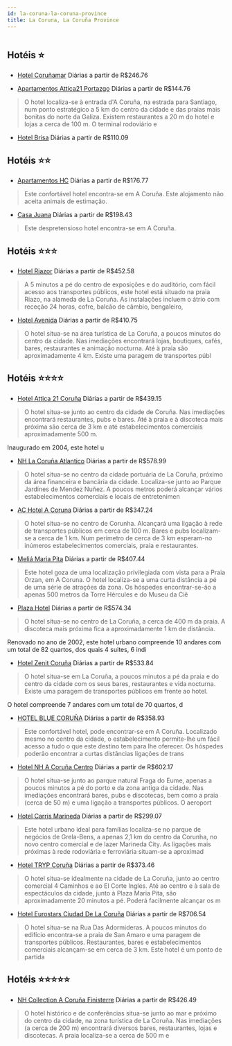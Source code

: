 ```yaml
---
id: la-coruna-la-coruna-province
title: La Coruna, La Coruña Province
---
```


<center><img src="http://photos.hotelbeds.com/giata/01/015109/015109a_hb_a_002.jpg" alt="" /></center>


## Hotéis ⭐️

-    [Hotel Coruñamar](https://www.hurb.com/aud/https://www.hurb.com/hoteis/la-coruna/hotel-corunamar-JNP-JP530456?cmp=18055) Diárias a partir de R$246.76
   > 
-    [Apartamentos Attica21 Portazgo](https://www.hurb.com/aud/https://www.hurb.com/hoteis/la-coruna/apartamentos-attica21-portazgo-JNP-JP053496?cmp=18055) Diárias a partir de R$144.76
   > O hotel localiza-se à entrada d&apos;A Coruña, na estrada para Santiago, num ponto estratégico a 5 km do centro da cidade e das praias mais bonitas do norte da Galiza. Existem restaurantes a 20 m do hotel e lojas a cerca de 100 m. O terminal rodoviário e 
-    [Hotel Brisa](https://www.hurb.com/aud/https://www.hurb.com/hoteis/la-coruna/hotel-brisa-JNP-JP131580?cmp=18055) Diárias a partir de R$110.09
   > 

## Hotéis ⭐️⭐️

-    [Apartamentos HC](https://www.hurb.com/aud/https://www.hurb.com/hoteis/la-coruna/apartamentos-hc-JNP-JP149038?cmp=18055) Diárias a partir de R$176.77
   > Este confortável hotel encontra-se em A Coruña. Este alojamento não aceita animais de estimação. 
-    [Casa Juana](https://www.hurb.com/aud/https://www.hurb.com/hoteis/la-coruna/casa-juana-JNP-JP248304?cmp=18055) Diárias a partir de R$198.43
   > Este despretensioso hotel encontra-se em A Coruña. 

## Hotéis ⭐️⭐️⭐️

-    [Hotel Riazor](https://www.hurb.com/aud/https://www.hurb.com/hoteis/la-coruna/hotel-riazor-JNP-JP979050?cmp=18055) Diárias a partir de R$452.58
   > A 5 minutos a pé do centro de exposições e do auditório, com fácil acesso aos transportes públicos, este hotel está situado na praia Riazo, na alameda de La Coruña. As instalações incluem o átrio com receção 24 horas, cofre, balcão de câmbio, bengaleiro, 
-    [Hotel Avenida](https://www.hurb.com/aud/https://www.hurb.com/hoteis/la-coruna/hotel-avenida-JNP-JP060336?cmp=18055) Diárias a partir de R$410.75
   > O hotel situa-se na área turística de La Coruña, a poucos minutos do centro da cidade. Nas imediações encontrará lojas, boutiques, cafés, bares, restaurantes e animação nocturna. Até à praia são aproximadamente 4 km. Existe uma paragem de transportes públ

## Hotéis ⭐️⭐️⭐️⭐️

-    [Hotel Attica 21 Coruña](https://www.hurb.com/aud/https://www.hurb.com/hoteis/la-coruna/hotel-attica-21-coruna-JNP-JP880500?cmp=18055) Diárias a partir de R$439.15
   > O hotel situa-se junto ao centro da cidade de Coruña. Nas imediações encontrará restaurantes, pubs e bares. Até à praia e à discoteca mais próxima são cerca de 3 km e até estabelecimentos comerciais aproximadamente 500 m.

Inaugurado em 2004, este hotel u
-    [NH La Coruña Atlantico](https://www.hurb.com/aud/https://www.hurb.com/hoteis/la-coruna/nh-la-coruna-atlantico-JNP-JP053476?cmp=18055) Diárias a partir de R$578.99
   > O hotel situa-se no centro da cidade portuária de La Coruña, próximo da área financeira e bancária da cidade. Localiza-se junto ao Parque Jardines de Mendez Nuñez. A poucos metros poderá alcançar vários estabelecimentos comerciais e locais de entretenimen
-    [AC Hotel A Coruna](https://www.hurb.com/aud/https://www.hurb.com/hoteis/la-coruna/ac-hotel-a-coruna-JNP-JP053481?cmp=18055) Diárias a partir de R$347.24
   > O hotel situa-se no centro de Corunha. Alcançará uma ligação à rede de transportes públicos em cerca de 100 m. Bares e pubs localizam-se a cerca de 1 km. Num perímetro de cerca de 3 km esperam-no inúmeros estabelecimentos comerciais, praia e restaurantes.
-    [Meliá Maria Pita](https://www.hurb.com/aud/https://www.hurb.com/hoteis/la-coruna/melia-maria-pita-JNP-JP053460?cmp=18055) Diárias a partir de R$407.44
   > Este hotel goza de uma localização privilegiada com vista para a Praia Orzan, em A Coruna. O hotel localiza-se a uma curta distância a pé de uma série de atrações da zona. Os hóspedes encontrar-se-ão a apenas 500 metros da Torre Hércules e do Museu da Ciê
-    [Plaza Hotel](https://www.hurb.com/aud/https://www.hurb.com/hoteis/la-coruna/plaza-hotel-JNP-JP053478?cmp=18055) Diárias a partir de R$574.34
   > O hotel situa-se no centro de La Coruña, a cerca de 400 m da praia. A discoteca mais próxima fica a aproximadamente 1 km de distância.

Renovado no ano de 2002, este hotel urbano compreende 10 andares com um total de 82 quartos, dos quais 4 suites, 6 indi
-    [Hotel Zenit Coruña](https://www.hurb.com/aud/https://www.hurb.com/hoteis/la-coruna/hotel-zenit-coruna-JNP-JP342780?cmp=18055) Diárias a partir de R$533.84
   > O hotel situa-se em La Coruña, a poucos minutos a pé da praia e do centro da cidade com os seus bares, restaurantes e vida nocturna. Existe uma paragem de transportes públicos em frente ao hotel.

O hotel compreende 7 andares com um total de 70 quartos, d
-    [HOTEL BLUE CORUÑA](https://www.hurb.com/aud/https://www.hurb.com/hoteis/la-coruna/hotel-blue-coruna-JNP-JP395033?cmp=18055) Diárias a partir de R$358.93
   > Este confortável hotel, pode encontrar-se em A Coruña. Localizado mesmo no centro da cidade, o estabelecimento permite-lhe um fácil acesso a tudo o que este destino tem para lhe oferecer. Os hóspedes poderão encontrar a curtas distâncias ligações de trans
-    [Hotel NH A Coruña Centro](https://www.hurb.com/aud/https://www.hurb.com/hoteis/la-coruna/hotel-nh-a-coruna-centro-JNP-JP147369?cmp=18055) Diárias a partir de R$602.17
   > O hotel situa-se junto ao parque natural Fraga do Eume, apenas a poucos minutos a pé do porto e da zona antiga da cidade. Nas imediações encontrará bares, pubs e discotecas, bem como a praia (cerca de 50 m) e uma ligação a transportes públicos. O aeroport
-    [Hotel Carris Marineda](https://www.hurb.com/aud/https://www.hurb.com/hoteis/la-coruna/hotel-carris-marineda-JNP-JP053450?cmp=18055) Diárias a partir de R$299.07
   > Este hotel urbano ideal para famílias localiza-se no parque de negócios de Grela-Bens, a apenas 2,1 km do centro da Corunha, no novo centro comercial e de lazer Marineda City. As ligações mais próximas à rede rodoviária e ferroviária situam-se a aproximad
-    [Hotel TRYP Coruña](https://www.hurb.com/aud/https://www.hurb.com/hoteis/la-coruna/hotel-tryp-coruna-JNP-JP053479?cmp=18055) Diárias a partir de R$373.46
   > O hotel situa-se idealmente na cidade de La Coruña, junto ao centro comercial 4 Caminhos e ao El Corte Ingles. Até ao centro e à sala de espectáculos da cidade, junto à Plaza Maria Pita, são aproximadamente 20 minutos a pé. Poderá facilmente alcançar os m
-    [Hotel Eurostars Ciudad De La Coruña](https://www.hurb.com/aud/https://www.hurb.com/hoteis/la-coruna/hotel-eurostars-ciudad-de-la-coruna-JNP-JP053505?cmp=18055) Diárias a partir de R$706.54
   > O hotel situa-se na Rua Das Adormideras. A poucos minutos do edifício encontra-se a praia de San Amaro e uma paragem de transportes públicos. Restaurantes, bares e estabelecimentos comerciais alcançam-se em cerca de 3 km. Este hotel é um ponto de partida 

## Hotéis ⭐️⭐️⭐️⭐️⭐️

-    [NH Collection A Coruña Finisterre](https://www.hurb.com/aud/https://www.hurb.com/hoteis/la-coruna/nh-collection-a-coruna-finisterre-JNP-JP982676?cmp=18055) Diárias a partir de R$426.49
   > O hotel histórico e de conferências situa-se junto ao mar e próximo do centro da cidade, na zona turística de La Coruña. Nas imediações (a cerca de 200 m) encontrará diversos bares, restaurantes, lojas e discotecas. A praia localiza-se a cerca de 500 m e 
